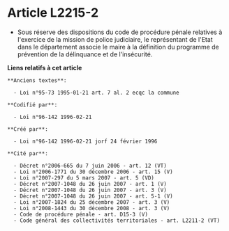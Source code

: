 # Article L2215-2

- Sous réserve des dispositions du code de procédure pénale relatives à l'exercice de la mission de police judiciaire, le
représentant de l'Etat dans le département associe le maire à la définition du programme de prévention de la délinquance et
de l'insécurité.

**Liens relatifs à cet article**

	**Anciens textes**:

	  - Loi n°95-73 1995-01-21 art. 7 al. 2 ecqc la commune

	**Codifié par**:

	  - Loi n°96-142 1996-02-21

	**Créé par**:

	  - Loi n°96-142 1996-02-21 jorf 24 février 1996

	**Cité par**:

	  - Décret n°2006-665 du 7 juin 2006 - art. 12 (VT)
	  - Loi n°2006-1771 du 30 décembre 2006 - art. 15 (V)
	  - Loi n°2007-297 du 5 mars 2007 - art. 5 (VD)
	  - Décret n°2007-1048 du 26 juin 2007 - art. 1 (V)
	  - Décret n°2007-1048 du 26 juin 2007 - art. 3 (V)
	  - Décret n°2007-1048 du 26 juin 2007 - art. 5-1 (V)
	  - Loi n°2007-1824 du 25 décembre 2007 - art. 3 (V)
	  - Loi n°2008-1443 du 30 décembre 2008 - art. 3 (V)
	  - Code de procédure pénale - art. D15-3 (V)
	  - Code général des collectivités territoriales - art. L2211-2 (VT)
